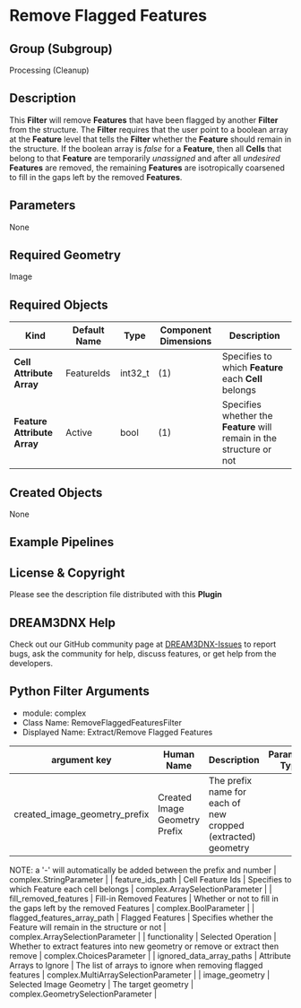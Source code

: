 # Remove Flagged Features 


## Group (Subgroup) ##

Processing (Cleanup)

## Description ##

This **Filter** will remove **Features** that have been flagged by another **Filter** from the structure.  The **Filter** requires that the user point to a boolean array at the **Feature** level that tells the **Filter** whether the **Feature** should remain in the structure.  If the boolean array is *false* for a **Feature**, then all **Cells** that belong to that **Feature** are temporarily *unassigned* and after all *undesired* **Features** are removed, the remaining **Features** are isotropically coarsened to fill in the gaps left by the removed **Features**.

## Parameters ##

None

## Required Geometry ##

Image

## Required Objects ##

| Kind | Default Name | Type | Component Dimensions | Description |
|------|--------------|------|----------------------|-------------|
| **Cell Attribute Array** | FeatureIds | int32_t | (1) | Specifies to which **Feature** each **Cell** belongs |
| **Feature Attribute Array** | Active | bool | (1) | Specifies whether the **Feature** will remain in the structure or not |

## Created Objects ##

None

## Example Pipelines ##



## License & Copyright ##

Please see the description file distributed with this **Plugin**

## DREAM3DNX Help

Check out our GitHub community page at [DREAM3DNX-Issues](https://github.com/BlueQuartzSoftware/DREAM3DNX-Issues) to report bugs, ask the community for help, discuss features, or get help from the developers.

## Python Filter Arguments

+ module: complex
+ Class Name: RemoveFlaggedFeaturesFilter
+ Displayed Name: Extract/Remove Flagged Features

| argument key | Human Name | Description | Parameter Type |
|--------------|------------|-------------|----------------|
| created_image_geometry_prefix | Created Image Geometry Prefix | The prefix name for each of new cropped (extracted) geometry 

NOTE: a '-' will automatically be added between the prefix and number | complex.StringParameter |
| feature_ids_path | Cell Feature Ids | Specifies to which Feature each cell belongs | complex.ArraySelectionParameter |
| fill_removed_features | Fill-in Removed Features | Whether or not to fill in the gaps left by the removed Features | complex.BoolParameter |
| flagged_features_array_path | Flagged Features | Specifies whether the Feature will remain in the structure or not | complex.ArraySelectionParameter |
| functionality | Selected Operation | Whether to extract features into new geometry or remove or extract then remove | complex.ChoicesParameter |
| ignored_data_array_paths | Attribute Arrays to Ignore | The list of arrays to ignore when removing flagged features | complex.MultiArraySelectionParameter |
| image_geometry | Selected Image Geometry | The target geometry | complex.GeometrySelectionParameter |

